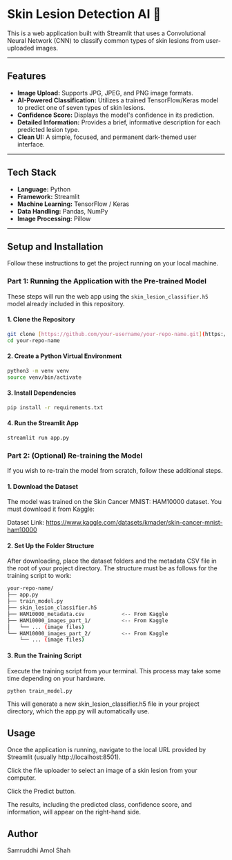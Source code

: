 # Skin Lesion Detection AI 🔬

This is a web application built with Streamlit that uses a Convolutional Neural Network (CNN) to classify common types of skin lesions from user-uploaded images.

---
## Features

* **Image Upload:** Supports JPG, JPEG, and PNG image formats.
* **AI-Powered Classification:** Utilizes a trained TensorFlow/Keras model to predict one of seven types of skin lesions.
* **Confidence Score:** Displays the model's confidence in its prediction.
* **Detailed Information:** Provides a brief, informative description for each predicted lesion type.
* **Clean UI:** A simple, focused, and permanent dark-themed user interface.

---
## Tech Stack

* **Language:** Python
* **Framework:** Streamlit
* **Machine Learning:** TensorFlow / Keras
* **Data Handling:** Pandas, NumPy
* **Image Processing:** Pillow

---
## Setup and Installation

Follow these instructions to get the project running on your local machine.

### Part 1: Running the Application with the Pre-trained Model

These steps will run the web app using the `skin_lesion_classifier.h5` model already included in this repository.

#### 1. Clone the Repository

```bash
git clone [https://github.com/your-username/your-repo-name.git](https://github.com/your-username/your-repo-name.git)
cd your-repo-name
```

#### 2. Create a Python Virtual Environment
 ```bash
python3 -m venv venv
source venv/bin/activate
```
#### 3. Install Dependencies
 ```bash
pip install -r requirements.txt
```
#### 4. Run the Streamlit App
 ```bash
streamlit run app.py
```
### Part 2: (Optional) Re-training the Model
If you wish to re-train the model from scratch, follow these additional steps.

#### 1. Download the Dataset
The model was trained on the Skin Cancer MNIST: HAM10000 dataset. You must download it from Kaggle:

Dataset Link: https://www.kaggle.com/datasets/kmader/skin-cancer-mnist-ham10000

#### 2. Set Up the Folder Structure
After downloading, place the dataset folders and the metadata CSV file in the root of your project directory. The structure must be as follows for the training script to work:
```bash
your-repo-name/
├── app.py
├── train_model.py
├── skin_lesion_classifier.h5
├── HAM10000_metadata.csv            <-- From Kaggle
├── HAM10000_images_part_1/          <-- From Kaggle
│   └── ... (image files)
└── HAM10000_images_part_2/          <-- From Kaggle
    └── ... (image files)
```
#### 3. Run the Training Script
Execute the training script from your terminal. This process may take some time depending on your hardware.
```bash
python train_model.py
```
This will generate a new skin_lesion_classifier.h5 file in your project directory, which the app.py will automatically use.

## Usage
Once the application is running, navigate to the local URL provided by Streamlit (usually http://localhost:8501).

Click the file uploader to select an image of a skin lesion from your computer.

Click the Predict button.

The results, including the predicted class, confidence score, and information, will appear on the right-hand side.

## Author
Samruddhi Amol Shah
    
